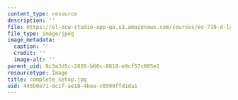 ```yaml
---
content_type: resource
description: ''
file: https://ol-ocw-studio-app-qa.s3.amazonaws.com/courses/ec-710-d-lab-medical-technologies-for-the-developing-world-spring-2010/445b0e71dc1fae184beac0599ffd1da1_complete_setup.jpg
file_type: image/jpeg
image_metadata:
  caption: ''
  credit: ''
  image-alt: ''
parent_uid: 8c3a3d5c-2820-b60c-8818-e9cf57c805e1
resourcetype: Image
title: complete_setup.jpg
uid: 445b0e71-dc1f-ae18-4bea-c0599ffd1da1
---
```

